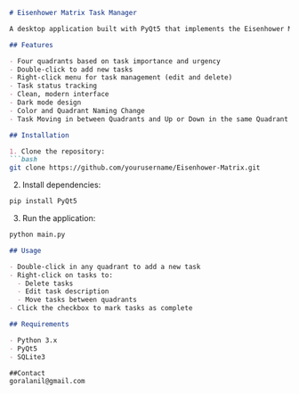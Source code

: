 ```markdown
# Eisenhower Matrix Task Manager

A desktop application built with PyQt5 that implements the Eisenhower Matrix method for task management and prioritization.

## Features

- Four quadrants based on task importance and urgency
- Double-click to add new tasks
- Right-click menu for task management (edit and delete)
- Task status tracking
- Clean, modern interface
- Dark mode design
- Color and Quadrant Naming Change
- Task Moving in between Quadrants and Up or Down in the same Quadrant

## Installation

1. Clone the repository:
```bash
git clone https://github.com/yourusername/Eisenhower-Matrix.git
```

2. Install dependencies:
```bash
pip install PyQt5
```

3. Run the application:
```bash
python main.py
```
```markdown
## Usage

- Double-click in any quadrant to add a new task
- Right-click on tasks to:
  - Delete tasks
  - Edit task description
  - Move tasks between quadrants
- Click the checkbox to mark tasks as complete

## Requirements

- Python 3.x
- PyQt5
- SQLite3

##Contact
goralanil@gmail.com

```

